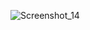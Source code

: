 ![Screenshot_14](https://user-images.githubusercontent.com/80786294/206003151-db646845-8b03-41c5-b233-251c8e832365.png)
